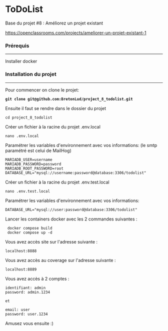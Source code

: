 ToDoList
========

Base du projet #8 : Améliorez un projet existant

https://openclassrooms.com/projects/ameliorer-un-projet-existant-1

### Prérequis

***

Installer docker

### Installation du projet

***

Pour commencer on clone le projet:

<pre><code><strong>git clone git@github.com:BretonLud/project_8_todolist.git
</strong></code></pre>

Ensuite il faut se rendre dans le dossier du projet

```
cd project_8_todolist
```

Créer un fichier à la racine du projet .env.local

```
nano .env.local
```

Paramétrer les variables d'environnement avec vos informations: (le smtp paramétré est celui de MailHog)

```
MARIADB_USER=username
MARIADB_PASSWORD=password
MARIADB_ROOT_PASSWORD=root
DATABASE_URL="mysql://username:password@database:3306/todolist"
```

Créer un fichier à la racine du projet .env.test.local

```
nano .env.test.local
```

Paramétrer les variables d'environnement avec vos informations:

```
DATABASE_URL="mysql://user:password@database:3306/todolist"
```

Lancer les containers docker avec les 2 commandes suivantes :

```
 docker compose build
 docker compose up -d
```

Vous avez accès site sur l'adresse suivante :

```
localhost:8888
```

Vous avez accès au coverage sur l'adresse suivante :

```
localhost:8889
```

Vous avez accès à 2 comptes :

```
identifiant: admin
password: admin.1234

et 

email: user
password: user.1234

```

Amusez vous ensuite :)